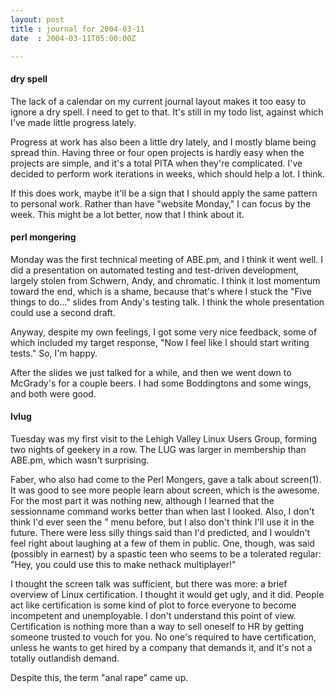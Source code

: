 ```yaml
---
layout: post
title : journal for 2004-03-11
date  : 2004-03-11T05:00:00Z

---
```

<h4>dry spell</h4>The lack of a calendar on my current journal layout makes it too easy to ignore a dry spell.  I need to get to that.  It's still in my todo list, against which I've made little progress lately.

Progress at work has also been a little dry lately, and I mostly blame being spread thin.  Having three or four open projects is hardly easy when the projects are simple, and it's a total PITA when they're complicated.  I've decided to perform work iterations in weeks, which should help a lot.  I think.

If this does work, maybe it'll be a sign that I should apply the same pattern to personal work.  Rather than have "website Monday," I can focus by the week. This might be a lot better, now that I think about it.<h4>perl mongering</h4>Monday was the first technical meeting of ABE.pm, and I think it went well.  I did a presentation on automated testing and test-driven development, largely stolen from Schwern, Andy, and chromatic.  I think it lost momentum toward the end, which is a shame, because that's where I stuck the "Five things to do..." slides from Andy's testing talk.  I think the whole presentation could use a second draft.

Anyway, despite my own feelings, I got some very nice feedback, some of which included my target response, "Now I feel like I should start writing tests." So, I'm happy.

After the slides we just talked for a while, and then we went down to McGrady's for a couple beers.  I had some Boddingtons and some wings, and both were good.<h4>lvlug</h4>Tuesday was my first visit to the Lehigh Valley Linux Users Group, forming two nights of geekery in a row.  The LUG was larger in membership than ABE.pm, which wasn't surprising.

Faber, who also had come to the Perl Mongers, gave a talk about screen(1).  It was good to see more people learn about screen, which is the awesome.  For the most part it was nothing new, although I learned that the sessionname command works better than when last I looked.  Also, I don't think I'd ever seen the <C-a>" menu before, but I also don't think I'll use it in the future.  There were less silly things said than I'd predicted, and I wouldn't feel right about laughing at a few of them in public.  One, though, was said (possibly in earnest) by a spastic teen who seems to be a tolerated regular: "Hey, you could use this to make nethack multiplayer!"

I thought the screen talk was sufficient, but there was more: a brief overview of Linux certification.  I thought it would get ugly, and it did.  People act like certification is some kind of plot to force everyone to become incompetent and unemployable.  I don't understand this point of view.  Certification is nothing more than a way to sell oneself to HR by getting someone trusted to vouch for you.  No one's required to have certification, unless he wants to get hired by a company that demands it, and it's not a totally outlandish demand.

Despite this, the term "anal rape" came up.

